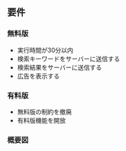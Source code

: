 ## 要件
### 無料版
- 実行時間が30分以内
- 検索キーワードをサーバーに送信する
- 検索結果をサーバーに送信する
- 広告を表示する
  
### 有料版
- 無料版の制約を撤廃
- 有料版機能を開放
  
### 概要図
